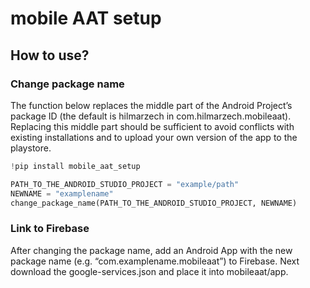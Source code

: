 mobile AAT setup
================

<!-- WARNING: THIS FILE WAS AUTOGENERATED! DO NOT EDIT! -->

## How to use?

### Change package name

The function below replaces the middle part of the Android Project’s
package ID (the default is hilmarzech in com.hilmarzech.mobileaat).
Replacing this middle part should be sufficient to avoid conflicts with
existing installations and to upload your own version of the app to the
playstore.

``` python
!pip install mobile_aat_setup
```

``` python
PATH_TO_THE_ANDROID_STUDIO_PROJECT = "example/path"
NEWNAME = "examplename"
change_package_name(PATH_TO_THE_ANDROID_STUDIO_PROJECT, NEWNAME)
```

### Link to Firebase

After changing the package name, add an Android App with the new package
name (e.g. “com.examplename.mobileaat”) to Firebase. Next download the
google-services.json and place it into mobileaat/app.

